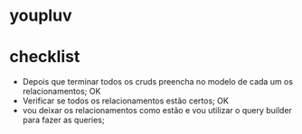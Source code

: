 # youpluv

# checklist

- Depois que terminar todos os cruds preencha no modelo de cada um os relacionamentos; OK
- Verificar se todos os relacionamentos estão certos; OK
- vou deixar os relacionamentos como estão e vou utilizar o query builder para fazer as queries;